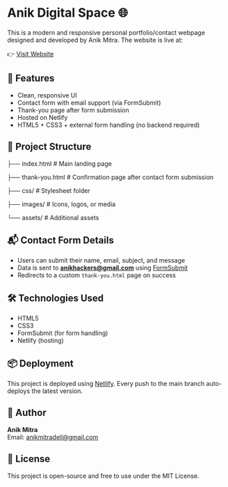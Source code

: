 # Anik Digital Space 🌐

This is a modern and responsive personal portfolio/contact webpage designed and developed by Anik Mitra. The website is live at:

👉 [Visit Website](https://anikdigitalspace.netlify.app/)

## 🚀 Features

- Clean, responsive UI
- Contact form with email support (via FormSubmit)
- Thank-you page after form submission
- Hosted on Netlify
- HTML5 + CSS3 + external form handling (no backend required)

## 📂 Project Structure
├── index.html # Main landing page

├── thank-you.html # Confirmation page after contact form submission

├── css/ # Stylesheet folder

├── images/ # Icons, logos, or media

└── assets/ # Additional assets

## 📬 Contact Form Details

- Users can submit their name, email, subject, and message
- Data is sent to **anikhackers@gmail.com** using [FormSubmit](https://formsubmit.co/)
- Redirects to a custom `thank-you.html` page on success

## 🛠️ Technologies Used

- HTML5
- CSS3
- FormSubmit (for form handling)
- Netlify (hosting)

## 📦 Deployment

This project is deployed using [Netlify](https://netlify.com). Every push to the main branch auto-deploys the latest version.

## 🙌 Author

**Anik Mitra**  
Email: [anikmitradell@gmail.com](mailto:anikmitradell@gmail.com)

## 📄 License

This project is open-source and free to use under the MIT License.

